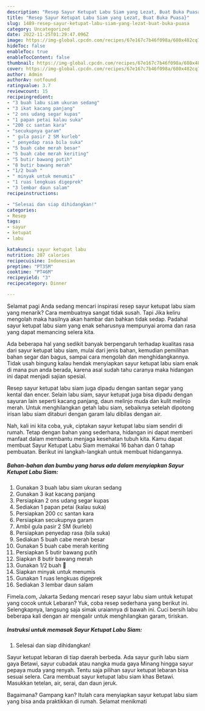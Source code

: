 ```yaml
---
description: "Resep Sayur Ketupat Labu Siam yang Lezat, Buat Buka Puasa}"
title: "Resep Sayur Ketupat Labu Siam yang Lezat, Buat Buka Puasa}"
slug: 1489-resep-sayur-ketupat-labu-siam-yang-lezat-buat-buka-puasa
category: Uncategorized
date: 2022-11-25T01:29:47.096Z
image: https://img-global.cpcdn.com/recipes/67e167c7b46f098a/680x482cq70/sayur-ketupat-labu-siam-foto-resep-utama.jpg
hideToc: false
enableToc: true
enableTocContent: false
thumbnail: https://img-global.cpcdn.com/recipes/67e167c7b46f098a/680x482cq70/sayur-ketupat-labu-siam-foto-resep-utama.jpg
cover: https://img-global.cpcdn.com/recipes/67e167c7b46f098a/680x482cq70/sayur-ketupat-labu-siam-foto-resep-utama.jpg
author: Admin
authorAv: notfound
ratingvalue: 3.7
reviewcount: 15
recipeingredient:
- "3 buah labu siam ukuran sedang"
- "3 ikat kacang panjang"
- "2 ons udang segar kupas"
- "1 papan petai kalau suka"
- "200 cc santan kara"
- "secukupnya garam"
- " gula pasir 2 SM kurleb"
- " penyedap rasa bila suka"
- "5 buah cabe merah besar"
- "5 buah cabe merah keriting"
- "5 butir bawang putih"
- "8 butir bawang merah"
- "1/2 buah "
- " minyak untuk menumis"
- "1 ruas lengkuas digeprek"
- "3 lembar daun salam"
recipeinstructions:

- "Selesai dan siap dihidangkan!"
categories:
- Resep
tags:
- sayur
- ketupat
- labu

katakunci: sayur ketupat labu 
nutrition: 207 calories
recipecuisine: Indonesian
preptime: "PT35M"
cooktime: "PT46M"
recipeyield: "3"
recipecategory: Dinner

---
```



Selamat pagi Anda sedang mencari inspirasi resep sayur ketupat labu siam yang menarik? Cara membuatnya sangat tidak susah. Tapi Jika keliru mengolah maka hasilnya akan hambar dan bahkan tidak sedap. Padahal sayur ketupat labu siam yang enak seharusnya mempunyai aroma dan rasa yang dapat memancing selera kita.


Ada beberapa hal yang sedikit banyak berpengaruh terhadap kualitas rasa dari sayur ketupat labu siam, mulai dari jenis bahan, kemudian pemilihan bahan segar dan bagus, sampai cara mengolah dan menghidangkannya. Tidak usah bingung kalau hendak menyiapkan sayur ketupat labu siam enak di mana pun anda berada, karena asal sudah tahu caranya maka hidangan ini dapat menjadi sajian spesial.

Resep sayur ketupat labu siam juga dipadu dengan santan segar yang kental dan encer. Selain labu siam, sayur ketupat juga bisa dipadu dengan sayuran lain seperti kacang panjang, daun melinjo muda dan kulit melinjo merah. Untuk menghilangkan getah labu siam, sebaiknya setelah dipotong irisan labu siam ditaburi dengan garam lalu dibilas dengan air.


Nah, kali ini kita coba, yuk, ciptakan sayur ketupat labu siam sendiri di rumah. Tetap dengan bahan yang sederhana, hidangan ini dapat memberi manfaat dalam membantu menjaga kesehatan tubuh kita. Kamu dapat membuat Sayur Ketupat Labu Siam memakai 16 bahan dan 0 tahap pembuatan. Berikut ini langkah-langkah untuk membuat hidangannya.

<!--inarticleads1-->

##### Bahan-bahan dan bumbu yang harus ada dalam menyiapkan Sayur Ketupat Labu Siam:

1. Gunakan 3 buah labu siam ukuran sedang
1. Gunakan 3 ikat kacang panjang
1. Persiapkan 2 ons udang segar kupas
1. Sediakan 1 papan petai (kalau suka)
1. Persiapkan 200 cc santan kara
1. Persiapkan secukupnya garam
1. Ambil  gula pasir 2 SM (kurleb)
1. Persiapkan  penyedap rasa (bila suka)
1. Sediakan 5 buah cabe merah besar
1. Gunakan 5 buah cabe merah keriting
1. Persiapkan 5 butir bawang putih
1. Siapkan 8 butir bawang merah
1. Gunakan 1/2 buah 🍅
1. Siapkan  minyak untuk menumis
1. Gunakan 1 ruas lengkuas digeprek
1. Sediakan 3 lembar daun salam


Fimela.com, Jakarta Sedang mencari resep sayur labu siam untuk ketupat yang cocok untuk Lebaran? Yuk, coba resep sederhana yang berikut ini. Selengkapnya, langsung saja simak uraiannya di bawah ini. Cuci bersih labu beberapa kali dengan air mengalir untuk menghilangkan garam, tiriskan. 

<!--inarticleads2-->

##### Instruksi untuk memasak Sayur Ketupat Labu Siam:


1. Selesai dan siap dihidangkan!

Sayur ketupat lebaran di tiap daerah berbeda. Ada sayur gurih labu siam gaya Betawi, sayur cubadak atau nangka muda gaya Minang hingga sayur pepaya muda yang renyah. Tentu saja pilihan sayur ketupat lebaran bisa sesuai selera. Cara membuat sayur ketupat labu siam khas Betawi. Masukkan tetelan, air, serai, dan daun jeruk. 

Bagaimana? Gampang kan? Itulah cara menyiapkan sayur ketupat labu siam yang bisa anda praktikkan di rumah. Selamat menikmati
